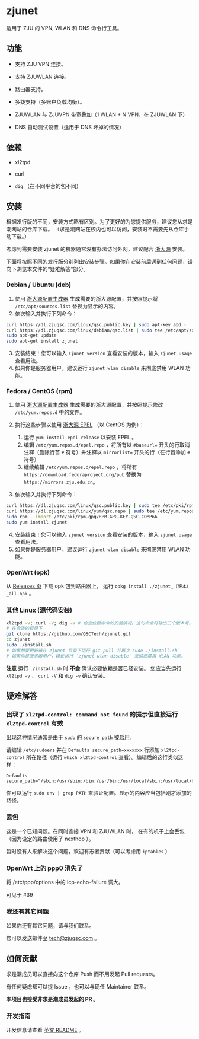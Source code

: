 # zjunet

适用于 ZJU 的 VPN, WLAN 和 DNS 命令行工具。

## 功能

- 支持 ZJU VPN 连接。

- 支持 ZJUWLAN 连接。

- 路由器支持。

- 多拨支持（多账户负载均衡）。

- ZJUWLAN 与 ZJUVPN 带宽叠加（1 WLAN + N VPN，在 ZJUWLAN 下） 

- DNS 自动测试设置（适用于 DNS 坏掉的情况）

## 依赖

- xl2tpd

- curl

- `dig` （在不同平台的包不同）

## 安装

根据发行版的不同，安装方式略有区别。为了更好的为您提供服务，建议您从求是潮网站的仓库下载。
（求是潮网站在校内也可以访问，安装时不需要先从仓库手动下载。）

考虑到需要安装 zjunet 的机器通常没有办法访问外网，建议配合 [浙大源](https://mirrors.zju.edu.cn/) 安装。

下面将按照不同的发行版分别列出安装步骤。如果你在安装前后遇到任何问题，请向下浏览本文件的“疑难解答”部分。

### Debian / Ubuntu (deb)

1. 使用 [浙大源配置生成器](https://mirrors.zju.edu.cn/#generator) 生成需要的浙大源配置，并按照提示将 `/etc/apt/sources.list` 替换为显示的内容。
2. 依次输入并执行下列命令：

``` bash
curl https://dl.zjuqsc.com/linux/qsc.public.key | sudo apt-key add -
curl https://dl.zjuqsc.com/linux/debian/qsc.list | sudo tee /etc/apt/sources.list.d/qsc.list
sudo apt-get update
sudo apt-get install zjunet
```

3. 安装结束！您可以输入 `zjunet version` 查看安装的版本，输入 `zjunet usage` 查看用法。
4. 如果你是服务器用户，建议运行 `zjunet wlan disable` 来彻底禁用 WLAN 功能。

### Fedora / CentOS (rpm)

1. 使用 [浙大源配置生成器](https://mirrors.zju.edu.cn/#generator) 生成需要的浙大源配置，并按照提示修改 `/etc/yum.repos.d` 中的文件。
2. 执行这些步骤以使用 [浙大源 EPEL](https://mirrors.zju.edu.cn/epel/) （以 CentOS 为例）：
	1. 运行 `yum install epel-release` 以安装 EPEL 。
	2. 编辑 `/etc/yum.repos.d/epel.repo` ，将所有以 `#baseurl=` 开头的行取消注释（删除行首 `#` 符号）并注释以 `mirrorlist=` 开头的行（在行首添加 `#` 符号）
	3. 继续编辑 `/etc/yum.repos.d/epel.repo` ，将所有 `https://download.fedoraproject.org/pub` 替换为 `https://mirrors.zju.edu.cn`。

3. 依次输入并执行下列命令：

```bash
curl https://dl.zjuqsc.com/linux/qsc.public.key | sudo tee /etc/pki/rpm-gpg/RPM-GPG-KEY-QSC-COMP66
curl https://dl.zjuqsc.com/linux/yum/qsc.repo | sudo tee /etc/yum.repos.d/qsc.repo
sudo rpm --import /etc/pki/rpm-gpg/RPM-GPG-KEY-QSC-COMP66
sudo yum install zjunet
```

4. 安装结束！您可以输入 `zjunet version` 查看安装的版本，输入 `zjunet usage` 查看用法。
5. 如果你是服务器用户，建议运行 `zjunet wlan disable` 来彻底禁用 WLAN 功能。

### OpenWrt (opk)

从 [Releases 页](https://github.com/QSCTech/zjunet/releases) 下载 opk 包到路由器上，
运行 `opkg install ./zjunet_（版本）_all.opk` 。

### 其他 Linux (源代码安装)

```bash
xl2tpd -v; curl -V; dig -v # 检查依赖命令的安装情况。这句命令将输出三个版本号。
# 在合适的目录下
git clone https://github.com/QSCTech/zjunet.git
cd zjunet
sudo ./install.sh
# 如果想要更新请在 zjunet 目录下运行 git pull 并再次 sudo ./install.sh
# 如果你是服务器用户，建议运行 `zjunet wlan disable` 来彻底禁用 WLAN 功能。
```

**注意** 运行 `./install.sh` 时 **不会** 确认必要依赖是否已经安装。
您应当先运行 `xl2tpd -v` 、 `curl -V` 和 `dig -v` 确认安装。

## 疑难解答

### 出现了 `xl2tpd-control: command not found` 的提示但直接运行 `xl2tpd-control` 有效

出现这种情况通常是由于 `sudo` 的 `secure path` 被启用。

请编辑 `/etc/sudoers` 并在 `Defaults secure_path=xxxxxxx` 行添加 `xl2tpd-control` 所在路径（运行 `which xl2tpd-control` 查看）。编辑后的这行类似这样：

```
Defaults secure_path="/sbin:/usr/sbin:/bin:/usr/bin:/usr/local/sbin:/usr/local/bin"
```

你可以运行 `sudo env | grep PATH` 来验证配置。显示的内容应当包括刚才添加的路径。

### 丢包

这是一个已知问题。在同时连接 VPN 和 ZJUWLAN 时，
在有的机子上会丢包（因为设定的路由使用了 nexthop ）。

暂时没有人来解决这个问题，欢迎有志者贡献（可以考虑用 `iptables` ）

### OpenWrt 上的 ppp0 消失了

将 /etc/ppp/options 中的 lcp-echo-failure 调大。

可见于 #39

### 我还有其它问题

如果你还有其它问题，请与我们联系。

您可以发送邮件至 tech@zjuqsc.com 。

## 如何贡献

求是潮成员可以直接向这个仓库 Push 而不用发起 Pull requests。

有任何疑虑都可以提 Issue ，也可以与现任 Maintainer 联系。

**本项目也接受非求是潮成员发起的 PR 。**

### 开发指南

开发信息请查看 [英文 README](README.md#packaging-instruction) 。
